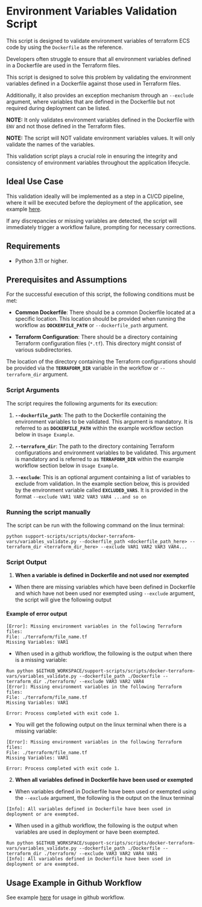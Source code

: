 # Environment Variables Validation Script

This script is designed to validate environment variables of terraform ECS code by using the `Dockerfile` as the reference.

Developers often struggle to ensure that all environment variables defined in a Dockerfile are used in the Terraform files. 

This script is designed to solve this problem by validating the environment variables defined in a Dockerfile against those used in Terraform files. 

Additionally, it also provides an exception mechanism through an `--exclude` argument, where variables that are defined in the Dockerfile but not required during deployment can be listed.

**NOTE:** It only validates environment variables defined in the Dockerfile with `ENV` and not those defined in the Terraform files.

**NOTE:** The script will NOT validate environment variables values. It will only validate the names of the variables.

This validation script plays a crucial role in ensuring the integrity and consistency of environment variables throughout the application lifecycle. 

## Ideal Use Case

This validation ideally will be implemented as a step in a CI/CD pipeline, where it will be executed before the deployment of the application, see example [here](./examples/github_actions/validate_env_vars.yml).

If any discrepancies or missing variables are detected, the script will immediately trigger a workflow failure, prompting for necessary corrections. 

## Requirements

* Python 3.11 or higher.

## Prerequisites and Assumptions

For the successful execution of this script, the following conditions must be met:

- **Common Dockerfile**: There should be a common Dockerfile located at a specific location. This location should be provided when running the workflow as **`DOCKERFILE_PATH`** or `--dockerfile_path` argument.

- **Terraform Configuration**: There should be a directory containing Terraform configuration files (`*.tf`). This directory might consist of various subdirectories. 

The location of the directory containing the Terraform configurations should be provided via the **`TERRAFORM_DIR`** variable in the workflow or `--terraform_dir` argument.

### Script Arguments
The script requires the following arguments for its execution:

1. **`--dockerfile_path`**: The path to the Dockerfile containing the environment variables to be validated. This argument is mandatory. It is referred to as **`DOCKERFILE_PATH`** within the example workflow section below in `Usage Example`.

2. **`--terraform_dir`**: The path to the directory containing Terraform configurations and environment variables to be validated. This argument is mandatory and is referred to as **`TERRAFORM_DIR`** within the example workflow section below in `Usage Example`.

3. **`--exclude`**: This is an optional argument containing a list of variables to exclude from validation. In the example section below, this is provided by the environment variable called  **`EXCLUDED_VARS`**. It is provided in the format `--exclude VAR1 VAR2 VAR3 VAR4 ...and so on`

### Running the script manually
The script can be run with the following command on the linux terminal:

```console
python support-scripts/scripts/docker-terraform-vars/variables_validate.py --dockerfile_path <dockerfile_path_here> --terraform_dir <terraform_dir_here> --exclude VAR1 VAR2 VAR3 VAR4...
```

### Script Output
1. **When a variable is defined in Dockerfile and not used nor exempted**

- When there are missing variables which have been defined in Dockerfile and which have not been used nor exempted using `--exclude` argument, the script will give the following output

#### Example of error output
```
[Error]: Missing environment variables in the following Terraform files:
File: ./terraform/file_name.tf
Missing Variables: VAR1

```

- When used in a github workflow, the following is the output when there is a missing variable:

```console
Run python $GITHUB_WORKSPACE/support-scripts/scripts/docker-terraform-vars/variables_validate.py --dockerfile_path ./Dockerfile --terraform_dir ./terraform/ --exclude VAR3 VAR2 VAR4
[Error]: Missing environment variables in the following Terraform files:
File: ./terraform/file_name.tf
Missing Variables: VAR1

Error: Process completed with exit code 1.
```

- You will get the following output on the linux terminal when there is a missing variable:
```
[Error]: Missing environment variables in the following Terraform files:
File: ./terraform/file_name.tf
Missing Variables: VAR1

Error: Process completed with exit code 1.
```

2. **When all variables defined in Dockerfile have been used or exempted**

- When variables defined in Dockerfile have been used or exempted using the `--exclude` argument, the following is the output on the linux terminal

```
[Info]: All variables defined in Dockerfile have been used in deployment or are exempted.
```

- When used in a github workflow, the following is the output when variables are used in deployment or have been exempted.

```console
Run python $GITHUB_WORKSPACE/support-scripts/scripts/docker-terraform-vars/variables_validate.py --dockerfile_path ./Dockerfile --terraform_dir ./terraform/ --exclude VAR3 VAR2 VAR4 VAR1
[Info]: All variables defined in Dockerfile have been used in deployment or are exempted.
```

## Usage Example in Github Workflow

See example [here](./examples/github_actions/validate_env_vars.yml) for usage in github workflow.
